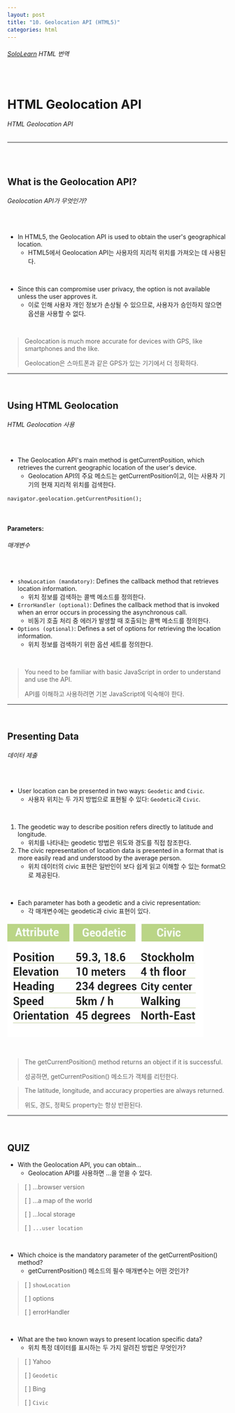 ```yaml
---
layout: post
title: "10. Geolocation API (HTML5)"
categories: html
---
```


###### [SoloLearn](https://www.sololearn.com/) HTML 번역

<br>

# HTML Geolocation API

###### HTML Geolocation API

------

<br>

<br>

## What is the Geolocation API?

###### Geolocation API가 무엇인가?

<br>

- In HTML5, the Geolocation API is used to obtain the user's geographical location.
  - HTML5에서 Geolocation API는 사용자의 지리적 위치를 가져오는 데 사용된다.

<br>

- Since this can compromise user privacy, the option is not available unless the user approves it.
  - 이로 인해 사용자 개인 정보가 손상될 수 있으므로, 사용자가 승인하지 않으면 옵션을 사용할 수 없다.

<br>

> Geolocation is much more accurate for devices with GPS, like smartphones and the like.
>
> Geolocation은 스마트폰과 같은 GPS가 있는 기기에서 더 정확하다.

------

<br>

## Using HTML Geolocation

###### HTML Geolocation 사용

<br>

- The Geolocation API's main method is getCurrentPosition, which retrieves the current geographic location of the user's device.
  - Geolocation API의 주요 메소드는 getCurrentPosition이고, 이는 사용자 기기의 현재 지리적 위치를 검색한다.

```html
navigator.geolocation.getCurrentPosition();
```

<br>

#### Parameters:

###### 매개변수

<br>

- `showLocation (mandatory)`: Defines the callback method that retrieves location information.
  - 위치 정보를 검색하는 콜백 메소드를 정의한다.
- `ErrorHandler (optional)`: Defines the callback method that is invoked when an error occurs in processing the asynchronous call.
  - 비동기 호출 처리 중 에러가 발생할 때 호출되는 콜백 메소드를 정의한다.
- `Options (optional)`: Defines a set of options for retrieving the location information.
  - 위치 정보를 검색하기 위한 옵션 세트를 정의한다.

<br>

> You need to be familiar with basic JavaScript in order to understand and use the API.
>
> API를 이해하고 사용하려면 기본 JavaScript에 익숙해야 한다.

------

<br>

## Presenting Data

###### 데이터 제출

<br>

- User location can be presented in two ways: `Geodetic` and `Civic`.
  - 사용자 위치는 두 가지 방법으로 표현될 수 있다: `Geodetic`과 `Civic`.

<br>

1. The geodetic way to describe position refers directly to latitude and longitude.
   - 위치를 나타내는 geodetic 방법은 위도와 경도를 직접 참조한다.
2. The civic representation of location data is presented in a format that is more easily read and understood by the average person.
   - 위치 데이터의 civic 표현은 일반인이 보다 쉽게 읽고 이해할 수 있는 format으로 제공된다.

<br>

- Each parameter has both a geodetic and a civic representation:
  - 각 매개변수에는 geodetic과 civic 표현이 있다.

![sololearn img](/assets/img/sololearn-html-html5-10-01.png)

<br>

> The getCurrentPosition() method returns an object if it is successful.
>
> 성공하면, getCurrentPosition() 메소드가 객체를 리턴한다.

> The latitude, longitude, and accuracy properties are always returned.
>
> 위도, 경도, 정확도 property는 항상 반환된다.

------

<br>

## QUIZ

- With the Geolocation API, you can obtain...
  - Geolocation API를 사용하면 ...을 얻을 수 있다.

> [ ] ...browser version
>
> [ ] ...a map of the world
>
> [ ] ...local storage
>
> [ ] `...user location`

<br>

- Which choice is the mandatory parameter of the getCurrentPosition() method?
  - getCurrentPosition() 메소드의 필수 매개변수는 어떤 것인가?

> [ ] `showLocation`
>
> [ ] options
>
> [ ] errorHandler

<br>

- What are the two known ways to present location specific data?
  - 위치 특정 데이터를 표시하는 두 가지 알려진 방법은 무엇인가?

> [ ] Yahoo
>
> [ ] `Geodetic`
>
> [ ] Bing
>
> [ ] `Civic`

<br>